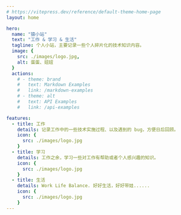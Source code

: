 ```yaml
---
# https://vitepress.dev/reference/default-theme-home-page
layout: home

hero:
  name: "猿小站"
  text: "工作 & 学习 & 生活"
  tagline: 个人小站，主要记录一些个人碎片化的技术知识内容。
  image: {
    src: ./images/logo.jpg,
    alt: 蛋蛋、妞妞
  }
  actions:
    # - theme: brand
    #   text: Markdown Examples
    #   link: /markdown-examples
    # - theme: alt
    #   text: API Examples
    #   link: /api-examples

features:
  - title: 工作
    details: 记录工作中的一些技术实施过程、以及遇到的 bug，方便日后回顾。
    icon: {
      src: ./images/logo.jpg
    }
  - title: 学习
    details: 工作之余，学习一些对工作有帮助或者个人感兴趣的知识。
    icon: {
      src: ./images/logo.jpg
    }
  - title: 生活
    details: Work Life Balance. 好好生活，好好带娃......
    icon: {
      src: ./images/logo.jpg
    }
---
```


